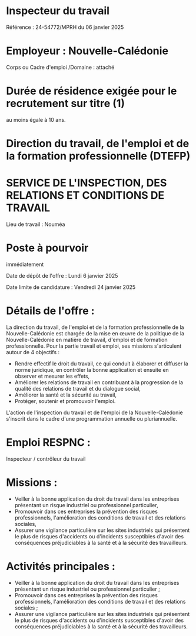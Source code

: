 # Inspecteur du travail

Référence : 24-54772/MPRH du 06 janvier 2025

# Employeur : Nouvelle-Calédonie

Corps ou Cadre d'emploi /Domaine : attaché

# Durée de résidence exigée pour le recrutement sur titre (1)

au moins égale à 10 ans.

# Direction du travail, de l'emploi et de la formation professionnelle (DTEFP)

# SERVICE DE L'INSPECTION, DES RELATIONS ET CONDITIONS DE TRAVAIL

Lieu de travail : Nouméa

# Poste à pourvoir

immédiatement

Date de dépôt de l'offre : Lundi 6 janvier 2025

Date limite de candidature : Vendredi 24 janvier 2025

# Détails de l'offre :

La direction du travail, de l'emploi et de la formation professionnelle de la Nouvelle-Calédonie est chargée de la mise en œuvre de la politique de la Nouvelle-Calédonie en matière de travail, d'emploi et de formation professionnelle. Pour la partie travail et emploi, ses missions s'articulent autour de 4 objectifs :

- Rendre effectif le droit du travail, ce qui conduit à élaborer et diffuser la norme juridique, en contrôler la bonne application et ensuite en observer et mesurer les effets,
- Améliorer les relations de travail en contribuant à la progression de la qualité des relations de travail et du dialogue social,
- Améliorer la santé et la sécurité au travail,
- Protéger, soutenir et promouvoir l'emploi.

L'action de l'inspection du travail et de l'emploi de la Nouvelle-Calédonie s'inscrit dans le cadre d'une programmation annuelle ou pluriannuelle.

# Emploi RESPNC :

Inspecteur / contrôleur du travail

# Missions :

- Veiller à la bonne application du droit du travail dans les entreprises présentant un risque industriel ou professionnel particulier,
- Promouvoir dans ces entreprises la prévention des risques professionnels, l'amélioration des conditions de travail et des relations sociales,
- Assurer une vigilance particulière sur les sites industriels qui présentent le plus de risques d'accidents ou d'incidents susceptibles d'avoir des conséquences préjudiciables à la santé et à la sécurité des travailleurs.

# Activités principales :

- Veiller à la bonne application du droit du travail dans les entreprises présentant un risque industriel ou professionnel particulier ;
- Promouvoir dans ces entreprises la prévention des risques professionnels, l'amélioration des conditions de travail et des relations sociales ;
- Assurer une vigilance particulière sur les sites industriels qui présentent le plus de risques d'accidents ou d'incidents susceptibles d'avoir des conséquences préjudiciables à la santé et à la sécurité des travailleurs.